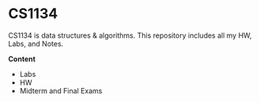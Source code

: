 # CS1134
CS1134 is data structures &amp; algorithms. This repository includes all my HW, Labs, and Notes.

**Content**
- Labs 
- HW
- Midterm and Final Exams
